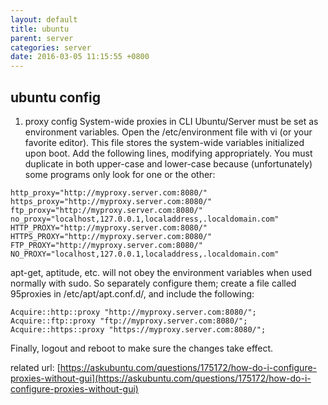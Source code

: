 ```yaml
---
layout: default
title: ubuntu
parent: server
categories: server
date: 2016-03-05 11:15:55 +0800
---
```


## ubuntu config

1. proxy config
System-wide proxies in CLI Ubuntu/Server must be set as environment variables.
Open the /etc/environment file with vi (or your favorite editor). This file stores the system-wide variables initialized upon boot.
Add the following lines, modifying appropriately. You must duplicate in both upper-case and lower-case because (unfortunately) some programs only look for one or the other:
```
http_proxy="http://myproxy.server.com:8080/"
https_proxy="http://myproxy.server.com:8080/"
ftp_proxy="http://myproxy.server.com:8080/"
no_proxy="localhost,127.0.0.1,localaddress,.localdomain.com"
HTTP_PROXY="http://myproxy.server.com:8080/"
HTTPS_PROXY="http://myproxy.server.com:8080/"
FTP_PROXY="http://myproxy.server.com:8080/"
NO_PROXY="localhost,127.0.0.1,localaddress,.localdomain.com"
```

apt-get, aptitude, etc. will not obey the environment variables when used normally with sudo. So separately configure them; create a file called 95proxies in /etc/apt/apt.conf.d/, and include the following:
```
Acquire::http::proxy "http://myproxy.server.com:8080/";
Acquire::ftp::proxy "ftp://myproxy.server.com:8080/";
Acquire::https::proxy "https://myproxy.server.com:8080/";
```
Finally, logout and reboot to make sure the changes take effect.

related url:
[https://askubuntu.com/questions/175172/how-do-i-configure-proxies-without-gui](https://askubuntu.com/questions/175172/how-do-i-configure-proxies-without-gui)